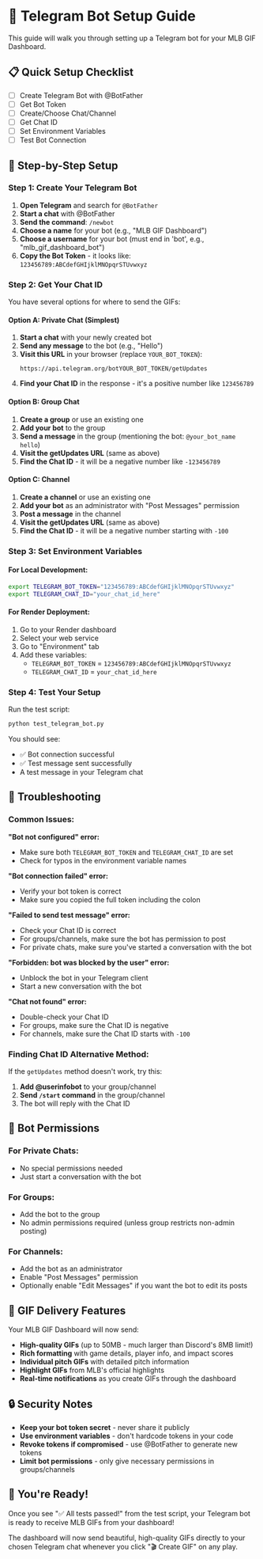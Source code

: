 # 🤖 Telegram Bot Setup Guide

This guide will walk you through setting up a Telegram bot for your MLB GIF Dashboard.

## 📋 Quick Setup Checklist

- [ ] Create Telegram Bot with @BotFather
- [ ] Get Bot Token
- [ ] Create/Choose Chat/Channel
- [ ] Get Chat ID
- [ ] Set Environment Variables
- [ ] Test Bot Connection

## 🚀 Step-by-Step Setup

### Step 1: Create Your Telegram Bot

1. **Open Telegram** and search for `@BotFather`
2. **Start a chat** with @BotFather
3. **Send the command**: `/newbot`
4. **Choose a name** for your bot (e.g., "MLB GIF Dashboard")
5. **Choose a username** for your bot (must end in 'bot', e.g., "mlb_gif_dashboard_bot")
6. **Copy the Bot Token** - it looks like: `123456789:ABCdefGHIjklMNOpqrSTUvwxyz`

### Step 2: Get Your Chat ID

You have several options for where to send the GIFs:

#### Option A: Private Chat (Simplest)
1. **Start a chat** with your newly created bot
2. **Send any message** to the bot (e.g., "Hello")
3. **Visit this URL** in your browser (replace `YOUR_BOT_TOKEN`):
   ```
   https://api.telegram.org/botYOUR_BOT_TOKEN/getUpdates
   ```
4. **Find your Chat ID** in the response - it's a positive number like `123456789`

#### Option B: Group Chat
1. **Create a group** or use an existing one
2. **Add your bot** to the group
3. **Send a message** in the group (mentioning the bot: `@your_bot_name hello`)
4. **Visit the getUpdates URL** (same as above)
5. **Find the Chat ID** - it will be a negative number like `-123456789`

#### Option C: Channel
1. **Create a channel** or use an existing one
2. **Add your bot** as an administrator with "Post Messages" permission
3. **Post a message** in the channel
4. **Visit the getUpdates URL** (same as above)
5. **Find the Chat ID** - it will be a negative number starting with `-100`

### Step 3: Set Environment Variables

#### For Local Development:
```bash
export TELEGRAM_BOT_TOKEN="123456789:ABCdefGHIjklMNOpqrSTUvwxyz"
export TELEGRAM_CHAT_ID="your_chat_id_here"
```

#### For Render Deployment:
1. Go to your Render dashboard
2. Select your web service
3. Go to "Environment" tab
4. Add these variables:
   - `TELEGRAM_BOT_TOKEN` = `123456789:ABCdefGHIjklMNOpqrSTUvwxyz`
   - `TELEGRAM_CHAT_ID` = `your_chat_id_here`

### Step 4: Test Your Setup

Run the test script:
```bash
python test_telegram_bot.py
```

You should see:
- ✅ Bot connection successful
- ✅ Test message sent successfully
- A test message in your Telegram chat

## 🔧 Troubleshooting

### Common Issues:

**"Bot not configured" error:**
- Make sure both `TELEGRAM_BOT_TOKEN` and `TELEGRAM_CHAT_ID` are set
- Check for typos in the environment variable names

**"Bot connection failed" error:**
- Verify your bot token is correct
- Make sure you copied the full token including the colon

**"Failed to send test message" error:**
- Check your Chat ID is correct
- For groups/channels, make sure the bot has permission to post
- For private chats, make sure you've started a conversation with the bot

**"Forbidden: bot was blocked by the user" error:**
- Unblock the bot in your Telegram client
- Start a new conversation with the bot

**"Chat not found" error:**
- Double-check your Chat ID
- For groups, make sure the Chat ID is negative
- For channels, make sure the Chat ID starts with `-100`

### Finding Chat ID Alternative Method:

If the `getUpdates` method doesn't work, try this:

1. **Add @userinfobot** to your group/channel
2. **Send `/start` command** in the group/channel
3. The bot will reply with the Chat ID

## 📱 Bot Permissions

### For Private Chats:
- No special permissions needed
- Just start a conversation with the bot

### For Groups:
- Add the bot to the group
- No admin permissions required (unless group restricts non-admin posting)

### For Channels:
- Add the bot as an administrator
- Enable "Post Messages" permission
- Optionally enable "Edit Messages" if you want the bot to edit its posts

## 🎯 GIF Delivery Features

Your MLB GIF Dashboard will now send:

- **High-quality GIFs** (up to 50MB - much larger than Discord's 8MB limit!)
- **Rich formatting** with game details, player info, and impact scores
- **Individual pitch GIFs** with detailed pitch information
- **Highlight GIFs** from MLB's official highlights
- **Real-time notifications** as you create GIFs through the dashboard

## 🔒 Security Notes

- **Keep your bot token secret** - never share it publicly
- **Use environment variables** - don't hardcode tokens in your code
- **Revoke tokens if compromised** - use @BotFather to generate new tokens
- **Limit bot permissions** - only give necessary permissions in groups/channels

## 🎉 You're Ready!

Once you see "✅ All tests passed!" from the test script, your Telegram bot is ready to receive MLB GIFs from your dashboard!

The dashboard will now send beautiful, high-quality GIFs directly to your chosen Telegram chat whenever you click "🎬 Create GIF" on any play. 